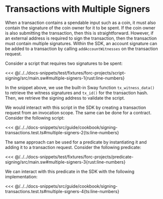 # Transactions with Multiple Signers

When a transaction contains a spendable input such as a coin, it must also contain the signature of the coin owner for it to be spent. If the coin owner is also submitting the transaction, then this is straightforward. However, if an external address is required to sign the transaction, then the transaction must contain multiple signatures. Within the SDK, an account signature can be added to a transaction by calling `addAccountWitnesses` on the transaction request.

Consider a script that requires two signatures to be spent:

<<< @/../../docs-snippets/test/fixtures/forc-projects/script-signing/src/main.sw#multiple-signers-1{rust:line-numbers}

In the snippet above, we use the built-in Sway function `tx_witness_data()` to retrieve the witness signatures and `tx_id()` for the transaction hash. Then, we retrieve the signing address to validate the script.

We would interact with this script in the SDK by creating a transaction request from an invocation scope. The same can be done for a contract. Consider the following script:

<<< @/../../docs-snippets/src/guide/cookbook/signing-transactions.test.ts#multiple-signers-2{ts:line-numbers}

The same approach can be used for a predicate by instantiating it and adding it to a transaction request. Consider the following predicate:

<<< @/../../docs-snippets/test/fixtures/forc-projects/predicate-signing/src/main.sw#multiple-signers-3{rust:line-numbers}

We can interact with this predicate in the SDK with the following implementation:

<<< @/../../docs-snippets/src/guide/cookbook/signing-transactions.test.ts#multiple-signers-4{ts:line-numbers}
